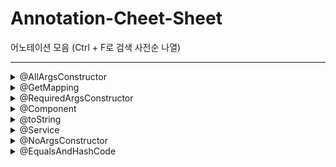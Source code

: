 # Annotation-Cheet-Sheet
어노테이션 모음 (Ctrl + F로 검색 사전순 나열)

* * *


<details>
<summary>@AllArgsConstructor</summary>

- 사용되는 모든 필드 값을 파라미터로 받는 생성자를 만듭니다.

```Java
public class User {
    
    private String id;
    
    private String name;
    
    @NonNull
    private String pw;
    
    private final int age;
}
```
```Java
User user = new User("fourThree", "유저", "passW0rd", 15); // @AllArgsConstructor
```
  
</details>

<details>
<summary>@GetMapping</summary>

- Get 메서드 요청을 메서드에 맵핑(@RequestMapping) 해줍니다.
    - "기본 값은 없음이며 값을 넣을경우 해당 url 경로에 매핑해줍니다."

```Java
@RestController
@RequestMapping("/")
public class Controller {

    @GetMapping("/getParameter")    
    public String getParameter(@RequestParam String name) {
        return name;
    }
    
}
```
  
</details>





<details>
<summary>@RequiredArgsConstructor</summary>

- final 키워드가 붙은 변수나 @NonNull인 필드 값만 파라미터로 받는 생성자를 만듭니다.

```Java
public class User {
    
    private String id;
    
    private String name;
    
    @NonNull
    private String pw;
    
    private final int age;
}
```
```Java
User user = new User("passW0rd", 15); // @RequiredArgsConstructor
```

---

```Java
public class UserController {
    private final UserService userService;

    public UserController(UserService userService) {
        this.userService = userService;
    }
    
}
// 위 아래의 코드는 같은 의미를 내포합니다.
@RequiredArgsConstructor
public class UserController {

    private final UserService userService;
    
}
```
</details>


<details>
<summary>@Component</summary>
- @Component는 개발자가 직접 작성한 Class를 Bean으로 등록함으로써 **Application Context**에서 해당 클래스를 빈으로 자동 감지 및 등록하게 도와주는 Annotation 입니다.
    
    스프링 컨테이너에 스프링 Bean으로 등록되면 해당 클래스는 IoC 컨테이너가 싱글톤으로 관리합니다.
    
    Service 클래스가 아닌 직접 작성한 클래스(설정 파일 등)을 Bean으로 등록할 때 사용합니다.
    
```
@Component
public class UserService {
    // Class implementation
}   
```

</details>

<details>
<summary>@toString</summary>

- 객체 상태에 대한 관련 정보를 문자열로 출력하여 볼 수 있게 해주는 어노테이션 입니다.

```Java
public class Person {
    private String name;
    private int age;

    // Constructor and other methods omitted for brevity

    @Override
    public String toString() {
        return "Person [name=" + name + ", age=" + age + "]";
    }
}
```
    
다음과 같이 toString 메소드를 override 하여 현재 객체에 대한 상태를 보여줄 수 있지만

@toString 어노테이션을 사용하면 자동으로 override 되어 사용할 수 있습니다.


</details>



<details>
<summary>@Service</summary>
    
- @Component과 같은 맥락이며 **스프링 컨텍스트**에 bean으로 등록하는 어노테이션입니다.

    스프링 컨테이너에 스프링 Bean으로 등록되면 해당 클래스는 IoC 컨테이너가 싱글톤으로 관리합니다.
    
    보통 비즈니스 로직이나 respository layer 호출하는 Service 클래스에 사용됩니다.
    
```Java    
@Service
public class UserService {
    // Class implementation
}
``` 
   

</details>







<details>
<summary>@NoArgsConstructor</summary>

- 파라미터가 없는 기본 생성자를 만듭니다.

```Java
public class User {
    
    private String id;
    
    private String name;
    
    @NonNull
    private String pw;
    
    private final int age;
}
```
```Java
User user = new User(); // @NoArgsConstructor
```
</details>





<details>
<summary>@EqualsAndHashCode</summary>

- Equals() HashCode() 메서드를 자동으로 생성하여 클래스에 추가합니다.

```Java
@EqualsAndHashCode
public class Person {
    private String name;
    private int age;

    //equals 두 객체가 같은지 비교
    //hashCode 해시 코드를 반환
}
```

위 어노테이션은 아래와 같은 메서드를 생성합니다.

```Java
public class Person {
    private String name;
    private int age;

    @Override
    public boolean equals(Object obj) {
        if (this == obj) return true;
        if (obj == null || getClass() != obj.getClass()) return false;
        
        Person person = (Person) obj;
        return age == person.age && (name == null ? person.name == null : name.equals(person.name));
    }

    @Override
    public int hashCode() {
        int result = 17;
        result = 31 * result + age;
        result = 31 * result + (name != null ? name.hashCode() : 0);
        return result;
    }
}
```
  
</details>



